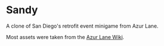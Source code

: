 # Sandy

A clone of San Diego's retrofit event minigame from Azur Lane.

Most assets were taken from the [Azur Lane Wiki](https://azurlane.koumakan.jp/Azur_Lane_Wiki).
